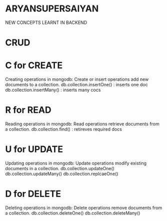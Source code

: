 # ARYANSUPERSAIYAN
NEW CONCEPTS LEARNT IN BACKEND

# CRUD

# C for CREATE
Creating operations in mongodb:
Create or insert operations add new documents to a collection.
db.collection.insertOne() : inserts one doc
db.collection.insertMany() : inserts many cocs

# R for READ
Reading operations in mongodb:
Read operations retrieve documents from a collection.
db.collection.find() : retireves required docs

# U for UPDATE
Updating operations in mongodb:
Update operations modify existing documents in a collection.
db.collection.updateOne()
db.collection.updateMany()
db.collection.replcaeOne()

# D for DELETE
Deleting operations in mongodb:
Delete operations remove documents from a collection.
db.collection.deleteOne()
db.collection.deleteMany()